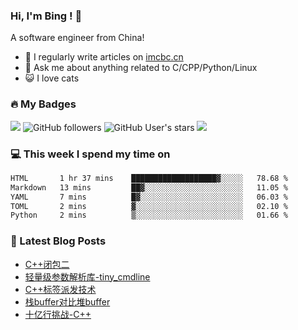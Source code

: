 ### Hi, I'm Bing ! 👋

A software engineer from China! 

- 📝 I regularly write articles on [imcbc.cn](https://imcbc.cn)
- 💬 Ask me about anything related to C/CPP/Python/Linux
- 😺 I love cats

### 🔥 My Badges

![](https://komarev.com/ghpvc/?username=caibingcheng)
![GitHub followers](https://img.shields.io/github/followers/caibingcheng)
![GitHub User's stars](https://img.shields.io/github/stars/caibingcheng)
![](https://www.codewars.com/users/caibingcheng/badges/micro)

### 💻 This week I spend my time on
<!--START_SECTION:waka-->

```txt
HTML       1 hr 37 mins    ███████████████████▓░░░░░   78.68 %
Markdown   13 mins         ██▓░░░░░░░░░░░░░░░░░░░░░░   11.05 %
YAML       7 mins          █▓░░░░░░░░░░░░░░░░░░░░░░░   06.03 %
TOML       2 mins          ▓░░░░░░░░░░░░░░░░░░░░░░░░   02.10 %
Python     2 mins          ▒░░░░░░░░░░░░░░░░░░░░░░░░   01.66 %
```

<!--END_SECTION:waka-->

### 📔 Latest Blog Posts
<!-- BLOG-POST-LIST:START -->
- [C++闭包二](https://imcbc.cn/202409/cpp-closure2/)
- [轻量级参数解析库-tiny_cmdline](https://imcbc.cn/202408/about_tiny_summary/)
- [C++标签派发技术](https://imcbc.cn/202408/cpp_tag_dispatch/)
- [栈buffer对比堆buffer](https://imcbc.cn/202407/stack_vs_heap_buffer/)
- [十亿行挑战-C++](https://imcbc.cn/202406/1brc-cpp/)
<!-- BLOG-POST-LIST:END -->

<!-- 
### 🌟 My github status

![](https://github-profile-trophy.vercel.app/?username=caibingcheng&row=1&column=6&margin-w=8)
![](http://github-profile-summary-cards.vercel.app/api/cards/profile-details?username=caibingcheng&theme=github) 

![](http://github-profile-summary-cards.vercel.app/api/cards/repos-per-language?username=caibingcheng&theme=github&exclude=html,css) &nbsp;&nbsp; ![](http://github-profile-summary-cards.vercel.app/api/cards/most-commit-language?username=caibingcheng&theme=github&exclude=html,css) 

![](http://github-profile-summary-cards.vercel.app/api/cards/productive-time?username=caibingcheng&theme=github&utcOffset=8) &nbsp;&nbsp; ![](http://github-profile-summary-cards.vercel.app/api/cards/stats?username=caibingcheng&theme=github) 
-->
